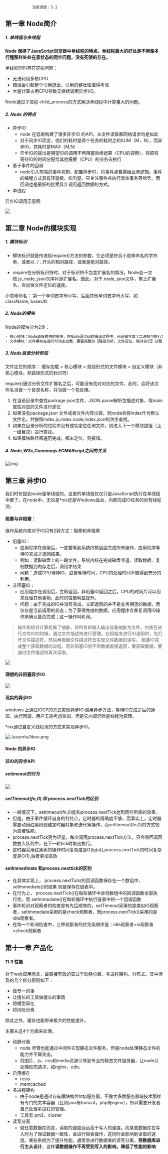 				当前进度：3.2


## 第一章 Node简介

##### 1. 单线程与多线程

**Node 保持了JavaScript浏览器中单线程的特点。单线程最大的好处是不用像多行程那样处处在意状态的同步问题，没有死锁的存在。**


单线程同时存在这些问题：

- 无法利用多核CPU
- 错误会引起整个引用退出，引用的健壮性值得考验
- 大量计算占用CPU导致无继续调用异步I/O。


Node通过子进程 child_process的方式解决单线程中计算量大的问题。

##### 2. Node 的特点

- 异步IO
    + node 在低层构建了很多异步IO 的API，从文件读取都网络请求均是如此
    + 对于同步IO而言，他们的耗时是两个任务的耗时之和SUM（M，N），而异步IO，其耗时是MAX（M,N）
    + 异步IO的提出是期望IO的调用不再阻塞后续运算（CPU的调用），将原有等待IO的时间分配给其他需要（CPU）的业务去执行
- 基于事件的回调
    + node引入前端的事件机制，配置异步IO，将事件点暴露给业务逻辑。事件的编程方式具有轻量级、松沟壑、只关注事件点执行具体事务等优势。而回调也是最好的接受异步调用返回数据的方式。
- 单线程

异步IO调用示意图

![](./asserts/io.jpg)


## 第二章 Node的模块实现

##### 1. 模块标识

- 模块标识就是传递给require()方法的参数，它必须是符合小驼峰命名的字符串，或者以. / ..开头的相对路径，或者是绝对路径。

- require在分析标识符时，对于标识符不包含扩展名的情况，Node会一次按.js,.node,.json次序补足扩展名。因此，对于.node,.json文件，带上扩展名，会加快文件定位的速度。

小驼峰命名：
第一个单词首字母小写，后面其他单词首字母大写，如 className, baseUtil


##### 2. Node的模块

Node的模块分为2类：

```html
- 核心模块：Node直接提供的模块，在Node源代码的编译过程中，已经编写成了二进制可执行文件， 在Node进程启动时，部分核心模块被直接加载在内容，其加载速度最快。如：fs，http，path
- 文件模块：文件模块在运行时动态加载，需要完整的【路径分析，文件定位，编译执行】过程，速度比核心模块慢。
```


#####  3. Node目录分析和包

文件定位的顺序： 缓存加载 > 核心模块 > 路径形式的文件模块 > 自定义模块（非核心模块，非路径形式的标识符）

 require()通过分析文件扩展名之后，可能没有找对对应的文件，此时，会将该文件名当做一个目录名称，并当做一个包处理。

 1. 在当前目录中查找package.json文件，JSON.parse解析包描述对象，取main属性对应的文件进行定位
 2. 如果没有package.json 文件或者文件内容出错，则node会将index作为默认文件名，并按照index.js,index.node,index.json的次序查找。
 3. 如果在目录分析的过程中没有成功定位任何文件，则进入下一个模块路径（上一级目录）进行查找。
 4. 如果模块路径都遍历完成，都未定位，则报错。


##### 4. Node,W3c,Commonjs ECMAScript之间的关系

![img](asserts/relation.png)

##  第三章 异步IO

我们时长提到node是单线程的，这里的单线程仅仅只是JavaScript执行在单线程中罢了。在node中，无论是*nix还是Windows品台，内部完成IO任务的另有线程池。

#### 阻塞与非阻塞：

操作系统内核对于IO只有2钟方式：阻塞和非阻塞

- 阻塞IO：
    - 应用程序在调用后，一定要等到系统内核层面完成所有操作，应用程序等待IO完成才返回结果。
    - 例如：读取磁盘上的一段文件，系统内核在完成磁盘寻道、读取数据、复制数据到内存之后，调用才结束
    - 问题：造成CPU待待IO、浪费等待时间，CPU的处理时间不能得到充分的利用。
- 非阻塞IO：
    - 应用程序在调用后，立即返回，非阻塞IO返回之后，CPU的时间片可以用来处理其他事物，此时的性能明显提升。
    - 问题：由于完成的IO并没有完成，立即返回的并不是业务期望的数据，而仅仅是当前调用的状态；为了获得完成的数据，应用程序会重复调用IO操作来确认是否完成；这一操作叫轮询。

> 操作系统对计算机做了抽象，将所有的输入输出设备抽象为文件。内核在进行文件IO的时候，通过文件描述符进行管理。应用程序进行IO调用时，先打开文件描述符，然后再根据文件描述符去实现文件数据的读写。
> 阻塞IO完成整个获取数据的过程，而非阻塞IO则不带数据直接返回，要获取数据，要通过文件描述符再次读取。

![](./asserts/io0.jpg)

#### 理想的非阻塞异步IO

![](./asserts/ideaio.png)

#### 现实的异步IO

windows 上通过IOCP的方式实现异步IO:调用异步方法，等待IO完成之后的通知，执行回调，用户无需考虑轮训。但是它内部仍然是线程池原理。

*nix通过自定义线程池的方式来实现异步IO。

![./asserts/libuv.png](./asserts/libuv.png)

#### Node 的异步IO

#### 非IO的异步API

##### setimeout的行为

![](./asserts/settimeout.png)

##### setTimeout(fn,0) 和 process.nextTick的区别

- 一般情况下，settimeout(fn,0)能和process.nextTick达到同样所需的效果。
- 但是，由于事件循环自身的特特点，定时器的精确度不够，而事实上，定时器需要动用红黑树创建定时器对象和迭代等操作，而settimeout(fn,0)的方式较为浪费性能。
- process.nextTick更为轻量，每次调用process.nextTick方法，只会将回调函数放入队列中，在下一轮tick时取出执行。
- 定时器采用红黑树的操作时间复杂度是O(lg(n)),process.nextTick的时间复杂度是O(1),后者更加高效

####  setImmedinate 和process.nexttick的区别

- 在具体实现上， process.nextTick(的回调函数保存在一个数组中， setImmediate()的结果
则是保存在链表中。
- 在行为上， process.nextTick()在每轮循环中会将数组中的回调函数全部执
行完，而 setImmediate()在每轮循环中执行链表中的一个回调函数
- 事件轮训对观察者的检查是有先后顺序的，setTimeout采用的是类似IO观察者，setImmediate采用的是check观察者，而process.nextTick()采用的是idle观察者。
- 在每一个轮询检查中，三种观察者的优先级顺序是：idle观察者>io观察者>check观察者

##  第十一章 产品化

####  11.3 性能

对于web应用而言，最直接有效的莫过于动静分离、多进程架构、分布式。其中涉及的几个拆分原则如下：

- 做专一的事
- 让擅长的工具做擅长的事情
- 将模型简化
- 将风险分离

除此之外，缓存也能带来极大的性能提升。

主要从这4个方面来处理。

-  动静分离
    +  node 尽管也能通过中间件实现静态文件服务，但是node处理静态文件的能力并不算突出。
    +  将图片、js、css和media资源引导到专业的静态文件服务器，让node只处理动态请求，如nginx，cdn。
-  启用缓存
    +  resis
    +  memcached
-  多进程架构
    + 由于node是通过自有模块构件http服务器，不像大多数服务器端技术那样有专门的文本容器（比如java有tomcat，php有nginx），所以需要开发者自己处理多进程的管理。
    + 工具有 pm2，cluster
-  读写分离
    + 就任意数据库而言，读取的速度远远高于写人的速度。而某些数据库在写入时为了保证数据一致性，会进行锁表操作，这同时会影响到读取的速度。某些系统为了提升性能，通常会进行数据库的读写分离，**将数据库进行主从设计**，这样**读数据操作不再受到写入的影响，降低了性能的影响**
